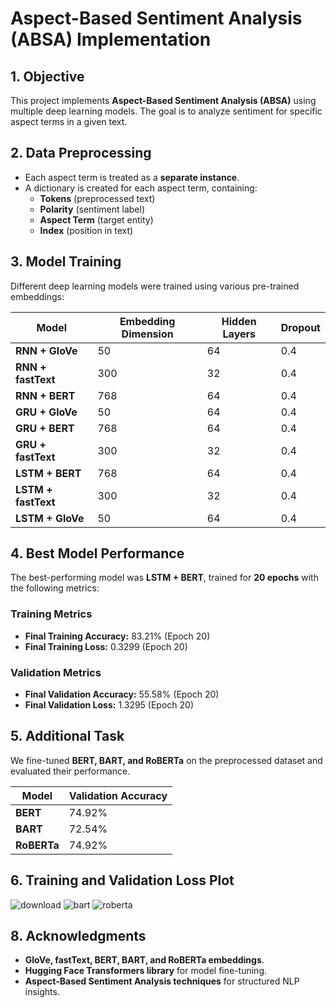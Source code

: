 # Aspect-Based Sentiment Analysis (ABSA) Implementation

## 1. Objective
This project implements **Aspect-Based Sentiment Analysis (ABSA)** using multiple deep learning models. The goal is to analyze sentiment for specific aspect terms in a given text.

## 2. Data Preprocessing
- Each aspect term is treated as a **separate instance**.
- A dictionary is created for each aspect term, containing:
  - **Tokens** (preprocessed text)
  - **Polarity** (sentiment label)
  - **Aspect Term** (target entity)
  - **Index** (position in text)

## 3. Model Training
Different deep learning models were trained using various pre-trained embeddings:

| Model                | Embedding Dimension | Hidden Layers | Dropout |
|----------------------|--------------------|--------------|---------|
| **RNN + GloVe**      | 50                 | 64           | 0.4     |
| **RNN + fastText**   | 300                | 32           | 0.4     |
| **RNN + BERT**       | 768                | 64           | 0.4     |
| **GRU + GloVe**      | 50                 | 64           | 0.4     |
| **GRU + BERT**       | 768                | 64           | 0.4     |
| **GRU + fastText**   | 300                | 32           | 0.4     |
| **LSTM + BERT**      | 768                | 64           | 0.4     |
| **LSTM + fastText**  | 300                | 32           | 0.4     |
| **LSTM + GloVe**     | 50                 | 64           | 0.4     |

## 4. Best Model Performance
The best-performing model was **LSTM + BERT**, trained for **20 epochs** with the following metrics:

### Training Metrics
- **Final Training Accuracy:** 83.21% (Epoch 20)
- **Final Training Loss:** 0.3299 (Epoch 20)

### Validation Metrics
- **Final Validation Accuracy:** 55.58% (Epoch 20)
- **Final Validation Loss:** 1.3295 (Epoch 20)

## 5. Additional Task
We fine-tuned **BERT, BART, and RoBERTa** on the preprocessed dataset and evaluated their performance.

| Model    | Validation Accuracy |
|----------|--------------------|
| **BERT** | 74.92%             |
| **BART** | 72.54%             |
| **RoBERTa** | 74.92%          |

## 6. Training and Validation Loss Plot
![download](https://github.com/user-attachments/assets/56d11f33-cb88-496d-9525-8c0d57e5f948)
![bart](https://github.com/user-attachments/assets/e4ed8cf3-5bd8-45d1-8bdd-9668c0e1af00)
![roberta](https://github.com/user-attachments/assets/37150465-04d6-4613-b911-3b4cc9bacc90)



## 8. Acknowledgments
- **GloVe, fastText, BERT, BART, and RoBERTa embeddings**.
- **Hugging Face Transformers library** for model fine-tuning.
- **Aspect-Based Sentiment Analysis techniques** for structured NLP insights.
